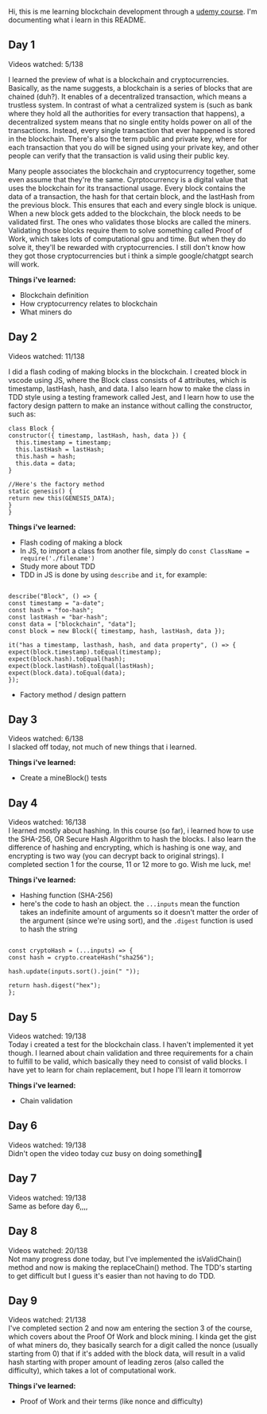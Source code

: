 Hi, this is me learning blockchain development through a [udemy course](https://www.udemy.com/share/1022Su3@s81Hzg2wSFWWDJpCB5mh33qxZtR0BqzG87Yp2Ode-QzeslVsPT-eVkh5tIDjAJSITw==/). I'm documenting what i learn in this README.

<h2> Day 1</h2>

Videos watched: 5/138 </br>

I learned the preview of what is a blockchain and cryptocurrencies. Basically, as the name suggests, a blockchain is a series of blocks that are chained (duh?). It enables of a decentralized transaction, which means a trustless system.
In contrast of what a centralized system is (such as bank where they hold all the authorities for every transaction that happens), a decentralized system means that no single entity holds power on all of the transactions. Instead,
every single transaction that ever happened is stored in the blockchain. There's also the term public and private key, where for each transaction that you do will be signed using your private key, and other people can verify that the transaction is valid using their public key. </br>

Many people associates the blockchain and cryptocurrency together, some even assume that they're the same. Cyrptocurrency is a digital value that uses the blockchain for its transactional usage. Every block contains the data of a transaction, the hash for that certain block, and
the lastHash from the previous block. This ensures that each and every single block is unique. When a new block gets added to the blockchain, the block needs to be validated first. The ones who validates those blocks are called the miners. Validating those blocks require them to solve something
called Proof of Work, which takes lots of computational gpu and time. But when they do solve it, they'll be rewarded with cryptocurrencies. I still don't know how they got those cryptocurrencies but i think a simple google/chatgpt search will work.

**Things i've learned:** </br>

- Blockchain definition
- How cryptocurrency relates to blockchain
- What miners do

<h2> Day 2 </h2>
  Videos watched: 11/138 </br>
  
  I did a flash coding of making blocks in the blockchain. I created block in vscode using JS, where the Block class consists of 4 attributes, which is timestamp, lastHash, hash, and data. I also learn how to make the class in TDD style using
  a testing framework called Jest, and I learn how to use the factory design pattern to make an instance without calling the constructor, such as: </br>
  ```
class Block {
  constructor({ timestamp, lastHash, hash, data }) {
    this.timestamp = timestamp;
    this.lastHash = lastHash;
    this.hash = hash;
    this.data = data;
  }

//Here's the factory method
static genesis() {
return new this(GENESIS_DATA);
}
}

```

**Things i've learned:** </br>
- Flash coding of making a block
- In JS, to import a class from another file, simply do `const ClassName = require('./filename')`
- Study more about TDD
- TDD in JS is done by using `describe` and `it`, for example:
```

describe("Block", () => {
const timestamp = "a-date";
const hash = "foo-hash";
const lastHash = "bar-hash";
const data = ["blockchain", "data"];
const block = new Block({ timestamp, hash, lastHash, data });

it("has a timestamp, lasthash, hash, and data property", () => {
expect(block.timestamp).toEqual(timestamp);
expect(block.hash).toEqual(hash);
expect(block.lastHash).toEqual(lastHash);
expect(block.data).toEqual(data);
});

```
- Factory method / design pattern

<h2> Day 3 </h2>

Videos watched: 6/138 </br>
I slacked off today, not much of new things that i learned.

**Things i've learned:** </br>
- Create a mineBlock() tests

<h2> Day 4 </h2>
Videos watched: 16/138 </br>
I learned mostly about hashing. In this course (so far), i learned how to use the SHA-256, OR Secure Hash Algorithm to hash the blocks. I also learn the difference of hashing and encrypting, which is hashing is one way, and encrypting is two way (you can decrypt back to original strings). I completed section 1 for the course, 11 or 12 more to go. Wish me luck, me!

**Things i've learned:** </br>
- Hashing function (SHA-256)
- here's the code to hash an object. the `...inputs` mean the function takes an indefinite amount of arguments so it doesn't matter the order of the argument (since we're using sort), and the `.digest` function is used to hash the string
```

const cryptoHash = (...inputs) => {
const hash = crypto.createHash("sha256");

hash.update(inputs.sort().join(" "));

return hash.digest("hex");
};

```

<h2> Day 5 </h2>
Videos watched: 19/138 </br>
Today i created a test for the blockchain class. I haven't implemented it yet though. I learned about chain validation and three requirements for a chain to fulfill to be valid, which basically they need to consist of valid blocks. I have yet to learn for chain replacement, but I hope I'll learn it tomorrow

**Things i've learned:** </br>
- Chain validation

<h2> Day 6 </h2>
Videos watched: 19/138 </br>
Didn't open the video today cuz busy on doing something🫠

<h2> Day 7 </h2>
Videos watched: 19/138 </br>
Same as before day 6,,,,

<h2> Day 8 </h2>
Videos watched: 20/138 </br>
Not many progress done today, but I've implemented the isValidChain() method and now is making the replaceChain() method. The TDD's starting to get difficult but I guess it's easier than not having to do TDD.

<h2> Day 9 </h2>
Videos watched: 21/138 </br>
I've completed section 2 and now am entering the section 3 of the course, which covers about the Proof Of Work and block mining. I kinda get the gist of what miners do, they basically search for a digit called the nonce (usually starting from 0) that if it's added with the block data, will result in a valid hash starting with proper amount of leading zeros (also called the difficulty), which takes a lot of computational work.

**Things i've learned:** </br>
- Proof of Work and their terms (like nonce and difficulty)
